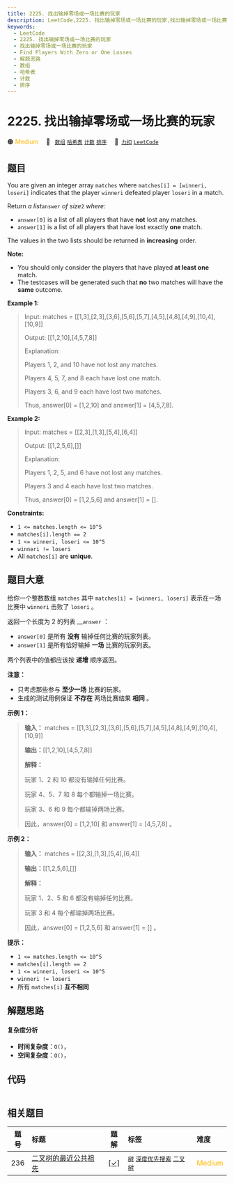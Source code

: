 ```yaml
---
title: 2225. 找出输掉零场或一场比赛的玩家
description: LeetCode,2225. 找出输掉零场或一场比赛的玩家,找出输掉零场或一场比赛的玩家,Find Players With Zero or One Losses,解题思路,数组,哈希表,计数,排序
keywords:
  - LeetCode
  - 2225. 找出输掉零场或一场比赛的玩家
  - 找出输掉零场或一场比赛的玩家
  - Find Players With Zero or One Losses
  - 解题思路
  - 数组
  - 哈希表
  - 计数
  - 排序
---
```


# 2225. 找出输掉零场或一场比赛的玩家

🟠 <font color=#ffb800>Medium</font>&emsp; 🔖&ensp; [`数组`](/tag/array.md) [`哈希表`](/tag/hash-table.md) [`计数`](/tag/counting.md) [`排序`](/tag/sorting.md)&emsp; 🔗&ensp;[`力扣`](https://leetcode.cn/problems/find-players-with-zero-or-one-losses) [`LeetCode`](https://leetcode.com/problems/find-players-with-zero-or-one-losses)

## 题目

You are given an integer array `matches` where `matches[i] = [winneri,
loseri]` indicates that the player `winneri` defeated player `loseri` in a
match.

Return _a list_`answer` _of size_`2` _where:_

  * `answer[0]` is a list of all players that have **not** lost any matches.
  * `answer[1]` is a list of all players that have lost exactly **one** match.

The values in the two lists should be returned in **increasing** order.

**Note:**

  * You should only consider the players that have played **at least one** match.
  * The testcases will be generated such that **no** two matches will have the **same** outcome.



**Example 1:**

> Input: matches = [[1,3],[2,3],[3,6],[5,6],[5,7],[4,5],[4,8],[4,9],[10,4],[10,9]]
> 
> Output: [[1,2,10],[4,5,7,8]]
> 
> Explanation:
> 
> Players 1, 2, and 10 have not lost any matches.
> 
> Players 4, 5, 7, and 8 each have lost one match.
> 
> Players 3, 6, and 9 each have lost two matches.
> 
> Thus, answer[0] = [1,2,10] and answer[1] = [4,5,7,8].

**Example 2:**

> Input: matches = [[2,3],[1,3],[5,4],[6,4]]
> 
> Output: [[1,2,5,6],[]]
> 
> Explanation:
> 
> Players 1, 2, 5, and 6 have not lost any matches.
> 
> Players 3 and 4 each have lost two matches.
> 
> Thus, answer[0] = [1,2,5,6] and answer[1] = [].

**Constraints:**

  * `1 <= matches.length <= 10^5`
  * `matches[i].length == 2`
  * `1 <= winneri, loseri <= 10^5`
  * `winneri != loseri`
  * All `matches[i]` are **unique**.


## 题目大意

给你一个整数数组 `matches` 其中 `matches[i] = [winneri, loseri]` 表示在一场比赛中 `winneri` 击败了
`loseri` 。

返回一个长度为 2 的列表 __`answer` ：

  * `answer[0]` 是所有 **没有** 输掉任何比赛的玩家列表。
  * `answer[1]` 是所有恰好输掉 **一场** 比赛的玩家列表。

两个列表中的值都应该按 **递增** 顺序返回。

**注意：**

  * 只考虑那些参与 **至少一场** 比赛的玩家。
  * 生成的测试用例保证 **不存在** 两场比赛结果 **相同** 。



**示例 1：**

> 
> 
> 
> 
> 
> **输入：** matches = [[1,3],[2,3],[3,6],[5,6],[5,7],[4,5],[4,8],[4,9],[10,4],[10,9]]
> 
> **输出：**[[1,2,10],[4,5,7,8]]
> 
> **解释：**
> 
> 玩家 1、2 和 10 都没有输掉任何比赛。
> 
> 玩家 4、5、7 和 8 每个都输掉一场比赛。
> 
> 玩家 3、6 和 9 每个都输掉两场比赛。
> 
> 因此，answer[0] = [1,2,10] 和 answer[1] = [4,5,7,8] 。
> 
> 

**示例 2：**

> 
> 
> 
> 
> 
> **输入：** matches = [[2,3],[1,3],[5,4],[6,4]]
> 
> **输出：**[[1,2,5,6],[]]
> 
> **解释：**
> 
> 玩家 1、2、5 和 6 都没有输掉任何比赛。
> 
> 玩家 3 和 4 每个都输掉两场比赛。
> 
> 因此，answer[0] = [1,2,5,6] 和 answer[1] = [] 。
> 
> 



**提示：**

  * `1 <= matches.length <= 10^5`
  * `matches[i].length == 2`
  * `1 <= winneri, loseri <= 10^5`
  * `winneri != loseri`
  * 所有 `matches[i]` **互不相同**


## 解题思路

#### 复杂度分析

- **时间复杂度**：`O()`，
- **空间复杂度**：`O()`，

## 代码

```javascript

```

## 相关题目

<!-- prettier-ignore -->
| 题号 | 标题 | 题解 | 标签 | 难度 |
| :------: | :------ | :------: | :------ | :------ |
| 236 | [二叉树的最近公共祖先](https://leetcode.com/problems/lowest-common-ancestor-of-a-binary-tree) | [[✓]](/problem/0236.md) |  [`树`](/tag/tree.md) [`深度优先搜索`](/tag/depth-first-search.md) [`二叉树`](/tag/binary-tree.md) | <font color=#ffb800>Medium</font> |